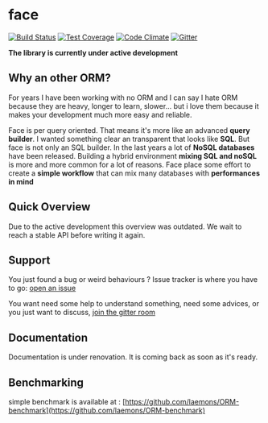 face
====
[![Build Status](https://travis-ci.org/face-orm/face.svg?branch=develop)](https://travis-ci.org/face-orm/face)
[![Test Coverage](https://codeclimate.com/github/face-orm/face/badges/coverage.svg)](https://codeclimate.com/github/face-orm/face)
[![Code Climate](https://codeclimate.com/github/face-orm/face/badges/gpa.svg)](https://codeclimate.com/github/face-orm/face)
[![Gitter](https://badges.gitter.im/Join%20Chat.svg)](https://gitter.im/face-orm/face?utm_source=badge&utm_medium=badge&utm_campaign=pr-badge)

**The library is currently under active development**


Why an other ORM?
-----------------

For years I have been working with no ORM and I can say I hate ORM because they are heavy, longer to learn, slower...
but i love them because it makes your development much more easy and reliable.

Face is per query oriented. That means it's more like an advanced **query builder**. I wanted something clear an transparent
that looks like **SQL**. But face is not only an SQL builder. In the last years a lot of **NoSQL databases** have been released.
Building a hybrid environment **mixing SQL and noSQL** is more and more common for a lot of reasons. Face place some
effort to create a **simple workflow** that can mix many databases with **performances in mind**

Quick Overview
--------------

Due to the active development this overview was outdated. We wait to reach a stable API before writing it again.


Support
-------

You just found a bug or weird behaviours ? Issue tracker is where you have to go: 
[open an issue](https://github.com/face-orm/face/issues)

You want need some help to understand something, need some advices, or you just want to discuss, 
[join the gitter room](https://gitter.im/face-orm/face?utm_source=share-link&utm_medium=link&utm_campaign=share-link)


Documentation
-------------

Documentation is under renovation. It is coming back as soon as it's ready.


Benchmarking
------------

simple benchmark is available at : [https://github.com/laemons/ORM-benchmark](https://github.com/laemons/ORM-benchmark)
